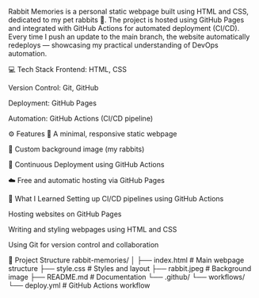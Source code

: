 Rabbit Memories is a personal static webpage built using HTML and CSS, dedicated to my pet rabbits 🐇.
The project is hosted using GitHub Pages and integrated with GitHub Actions for automated deployment (CI/CD).
Every time I push an update to the main branch, the website automatically redeploys — showcasing my practical understanding of DevOps automation.

💻 Tech Stack
Frontend: HTML, CSS

Version Control: Git, GitHub

Deployment: GitHub Pages

Automation: GitHub Actions (CI/CD pipeline)

⚙️ Features
🎨 A minimal, responsive static webpage

🐇 Custom background image (my rabbits)

🔄 Continuous Deployment using GitHub Actions

☁️ Free and automatic hosting via GitHub Pages

🧠 What I Learned
Setting up CI/CD pipelines using GitHub Actions

Hosting websites on GitHub Pages

Writing and styling webpages using HTML and CSS

Using Git for version control and collaboration

📂 Project Structure
rabbit-memories/
│
├── index.html              # Main webpage structure
├── style.css               # Styles and layout
├── rabbit.jpeg             # Background image
├── README.md               # Documentation
└── .github/
    └── workflows/
        └── deploy.yml      # GitHub Actions workflow
